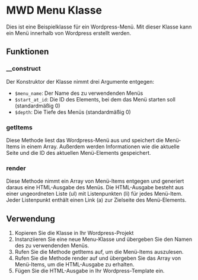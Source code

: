 # MWD Menu Klasse
Dies ist eine Beispielklasse für ein Wordpress-Menü. Mit dieser Klasse kann ein Menü innerhalb von Wordpress erstellt werden.

## Funktionen

### __construct
Der Konstruktor der Klasse nimmt drei Argumente entgegen:

- ```$menu_name```: Der Name des zu verwendenden Menüs
- ```$start_at_id```: Die ID des Elements, bei dem das Menü starten soll (standardmäßig 0) 
- ```$depth```: Die Tiefe des Menüs (standardmäßig 0)

### getItems 
Diese Methode liest das Wordpress-Menü aus und speichert die Menü-Items in einem Array. Außerdem werden Informationen wie die aktuelle Seite und die ID des aktuellen Menü-Elements gespeichert.

### render
Diese Methode nimmt ein Array von Menü-Items entgegen und generiert daraus eine HTML-Ausgabe des Menüs. Die HTML-Ausgabe besteht aus einer ungeordneten Liste (ul) mit Listenpunkten (li) für jedes Menü-Item. Jeder Listenpunkt enthält einen Link (a) zur Zielseite des Menü-Elements.

## Verwendung
1. Kopieren Sie die Klasse in Ihr Wordpress-Projekt
2. Instanziieren Sie eine neue Menu-Klasse und übergeben Sie den Namen des zu verwendenden Menüs.
3. Rufen Sie die Methode getItems auf, um die Menü-Items auszulesen.
4. Rufen Sie die Methode render auf und übergeben Sie das Array von Menü-Items, um die HTML-Ausgabe zu erhalten.
5. Fügen Sie die HTML-Ausgabe in Ihr Wordpress-Template ein.


